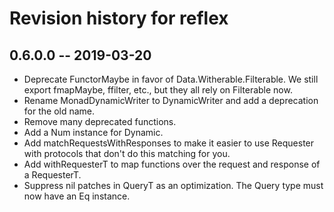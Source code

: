 # Revision history for reflex

## 0.6.0.0 -- 2019-03-20

* Deprecate FunctorMaybe in favor of Data.Witherable.Filterable. We still export fmapMaybe, ffilter, etc., but they all rely on Filterable now.
* Rename MonadDynamicWriter to DynamicWriter and add a deprecation for the old name.
* Remove many deprecated functions.
* Add a Num instance for Dynamic.
* Add matchRequestsWithResponses to make it easier to use Requester with protocols that don't do this matching for you.
* Add withRequesterT to map functions over the request and response of a RequesterT.
* Suppress nil patches in QueryT as an optimization. The Query type must now have an Eq instance.
